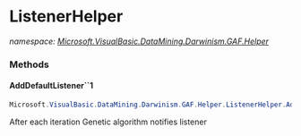 ﻿# ListenerHelper
_namespace: [Microsoft.VisualBasic.DataMining.Darwinism.GAF.Helper](./index.md)_





### Methods

#### AddDefaultListener``1
```csharp
Microsoft.VisualBasic.DataMining.Darwinism.GAF.Helper.ListenerHelper.AddDefaultListener``1(Microsoft.VisualBasic.DataMining.Darwinism.GAF.GeneticAlgorithm{``0,System.Double}@,System.Action{Microsoft.VisualBasic.DataMining.Darwinism.GAF.Helper.ListenerHelper.outPrint},System.Double)
```
After each iteration Genetic algorithm notifies listener


